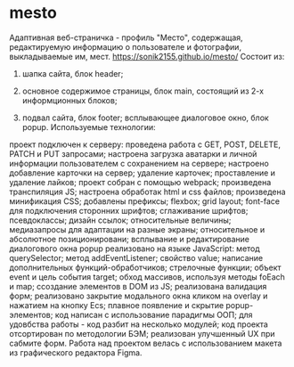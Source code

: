# mesto
Адаптивная веб-страничка - профиль "Место", содержащая, редактируемую информацию о пользователе и фотографии, выкладываемые им, мест.
https://sonik2155.github.io/mesto/
Состоит из:

1. шапка сайта, блок header;

2. основное содержимое страницы, блок main, состоящий из 2-х информционных блоков;

3. подвал сайта, блок footer;
всплывающее диалоговое окно, блок popup.
Используемые технологии:

проект подключен к серверу:
проведена работа с GET, POST, DELETE, PATCH и PUT запросами;
настроена загрузка аватарки и личной информации пользователем с сохранением на сервере;
настроено добавление карточки на сервер;
удаление карточек;
проставление и удаление лайков;
проект собран с помощью webpack;
произведена транспиляция JS;
настроена обработак html и css файлов;
произведена минификация CSS;
добавлены префиксы;
flexbox;
grid layout;
font-face для подключения сторонних шрифтов;
сглаживание шрифтов;
псевдоклассы;
дизайн ссылок;
относительные величины;
медиазапросы для адаптации на разные экраны;
относительное и абсолютное позиционировани;
всплывание и редактирование диалогового окна popup реализовано на языке JavaScript:
метод querySelector;
метод addEventListener;
свойство value;
написание дополнительных функций-обработчиков;
стрелочные функции;
объект event и цель события target;
обход массивов, используя методы foEach и map;
cсоздание элементов в DOM из JS;
реализована валидация форм;
реализовано закрытие модального окна кликом на overlay и нажатием на кнопку Ecs;
плавное появление и скрытие popup-элементов;
код написан с использование парадигмы ООП;
для удовбства работы - код разбит на несколько модулей;
код проекта отсортирован по методологии БЭМ;
реализован улучшенный UX при сабмите форм.
Работа над проектом велась с использованием макета из графического редактора Figma.
